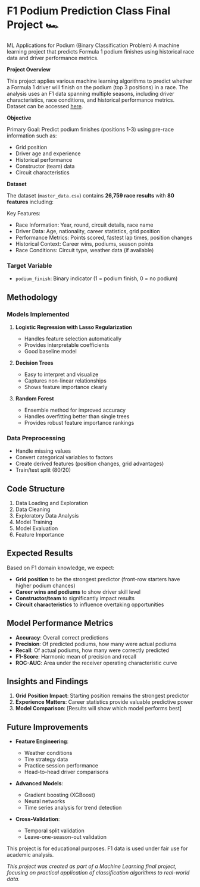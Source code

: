 
# F1 Podium Prediction Class Final Project 🏎️
ML Applications for Podium (Binary Classification Problem)
A machine learning project that predicts Formula 1 podium finishes using historical race data and driver performance metrics.

**Project Overview**

This project applies various machine learning algorithms to predict whether a Formula 1 driver will finish on the podium (top 3 positions) in a race. The analysis uses an F1 data spanning multiple seasons, including driver characteristics, race conditions, and historical performance metrics. Dataset can be accessed [here](https://www.kaggle.com/datasets/rohanrao/formula-1-world-championship-1950-2020). 

**Objective**

Primary Goal: Predict podium finishes (positions 1-3) using pre-race information such as:
- Grid position
- Driver age and experience
- Historical performance
- Constructor (team) data
- Circuit characteristics

**Dataset**

The dataset (`master_data.csv`) contains **26,759 race results** with **80 features** including:

Key Features:
- Race Information: Year, round, circuit details, race name
- Driver Data: Age, nationality, career statistics, grid position
- Performance Metrics: Points scored, fastest lap times, position changes
- Historical Context: Career wins, podiums, season points
- Race Conditions: Circuit type, weather data (if available)

### Target Variable
- `podium_finish`: Binary indicator (1 = podium finish, 0 = no podium)

## Methodology

### Models Implemented

1. **Logistic Regression with Lasso Regularization**
   - Handles feature selection automatically
   - Provides interpretable coefficients
   - Good baseline model

2. **Decision Trees**
   - Easy to interpret and visualize
   - Captures non-linear relationships
   - Shows feature importance clearly

3. **Random Forest**
   - Ensemble method for improved accuracy
   - Handles overfitting better than single trees
   - Provides robust feature importance rankings

### Data Preprocessing
- Handle missing values 
- Convert categorical variables to factors
- Create derived features (position changes, grid advantages)
- Train/test split (80/20)

## Code Structure

1. Data Loading and Exploration
2. Data Cleaning
3. Exploratory Data Analysis
4. Model Training
5. Model Evaluation
6. Feature Importance

## Expected Results

Based on F1 domain knowledge, we expect:

- **Grid position** to be the strongest predictor (front-row starters have higher podium chances)
- **Career wins and podiums** to show driver skill level
- **Constructor/team** to significantly impact results
- **Circuit characteristics** to influence overtaking opportunities

## Model Performance Metrics

- **Accuracy**: Overall correct predictions
- **Precision**: Of predicted podiums, how many were actual podiums
- **Recall**: Of actual podiums, how many were correctly predicted
- **F1-Score**: Harmonic mean of precision and recall
- **ROC-AUC**: Area under the receiver operating characteristic curve

##  Insights and Findings

1. **Grid Position Impact**: Starting position remains the strongest predictor
2. **Experience Matters**: Career statistics provide valuable predictive power
3. **Model Comparison**: [Results will show which model performs best]

## Future Improvements

- **Feature Engineering**: 
  - Weather conditions
  - Tire strategy data
  - Practice session performance
  - Head-to-head driver comparisons

- **Advanced Models**:
  - Gradient boosting (XGBoost)
  - Neural networks
  - Time series analysis for trend detection

- **Cross-Validation**:
  - Temporal split validation
  - Leave-one-season-out validation

This project is for educational purposes. F1 data is used under fair use for academic analysis.

*This project was created as part of a Machine Learning final project, focusing on practical application of classification algorithms to real-world  data.*
